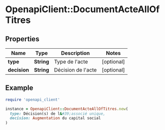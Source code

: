 # OpenapiClient::DocumentActeAllOfTitres

## Properties

| Name | Type | Description | Notes |
| ---- | ---- | ----------- | ----- |
| **type** | **String** | Type de l&#39;acte | [optional] |
| **decision** | **String** | Décision de l&#39;acte | [optional] |

## Example

```ruby
require 'openapi_client'

instance = OpenapiClient::DocumentActeAllOfTitres.new(
  type: Décision(s) de l&#39;associé unique,
  decision: Augmentation du capital social
)
```


